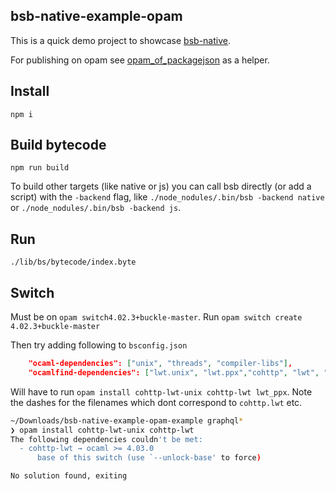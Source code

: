bsb-native-example-opam
---

This is a quick demo project to showcase [bsb-native](https://github.com/bsansouci/bsb-native).

For publishing on opam see [opam_of_packagejson](https://github.com/bsansouci/opam_of_packagejson/) as a helper.


## Install
`npm i`

## Build bytecode
`npm run build`

To build other targets (like native or js) you can call bsb directly (or add a script) with the `-backend` flag, like `./node_nodules/.bin/bsb -backend native` or `./node_nodules/.bin/bsb -backend js`.

## Run
`./lib/bs/bytecode/index.byte`

## Switch

Must be on `opam switch4.02.3+buckle-master`. Run `opam switch create 4.02.3+buckle-master`

Then try adding following to `bsconfig.json`

```json
    "ocaml-dependencies": ["unix", "threads", "compiler-libs"],
    "ocamlfind-dependencies": ["lwt.unix", "lwt.ppx","cohttp", "lwt", "lwt.unix", "cohttp.lwt", "Yojson"],
```


Will have to run `opam install cohttp-lwt-unix cohttp-lwt lwt_ppx`. Note the dashes for the filenames which dont correspond to `cohttp.lwt` etc.

```sh
~/Downloads/bsb-native-example-opam-example graphql*
❯ opam install cohttp-lwt-unix cohttp-lwt
The following dependencies couldn't be met:
  - cohttp-lwt → ocaml >= 4.03.0
      base of this switch (use `--unlock-base' to force)

No solution found, exiting
```